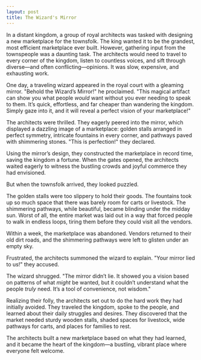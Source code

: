 ```yaml
---
layout: post
title: The Wizard's Mirror
---
```


In a distant kingdom, a group of royal architects was tasked with designing a new marketplace for the townsfolk. The king wanted it to be the grandest, most efficient marketplace ever built. However, gathering input from the townspeople was a daunting task. The architects would need to travel to every corner of the kingdom, listen to countless voices, and sift through diverse—and often conflicting—opinions. It was slow, expensive, and exhausting work.

One day, a traveling wizard appeared in the royal court with a gleaming mirror. "Behold the Wizard’s Mirror!" he proclaimed. "This magical artifact can show you what people *would* want without you ever needing to speak to them. It’s quick, effortless, and far cheaper than wandering the kingdom. Simply gaze into it, and it will reveal a perfect vision of your marketplace!"

The architects were thrilled. They eagerly peered into the mirror, which displayed a dazzling image of a marketplace: golden stalls arranged in perfect symmetry, intricate fountains in every corner, and pathways paved with shimmering stones. "This is perfection!" they declared.

Using the mirror’s design, they constructed the marketplace in record time, saving the kingdom a fortune. When the gates opened, the architects waited eagerly to witness the bustling crowds and joyful commerce they had envisioned.

But when the townsfolk arrived, they looked puzzled.

The golden stalls were too slippery to hold their goods. The fountains took up so much space that there was barely room for carts or livestock. The shimmering pathways, while beautiful, became blinding under the midday sun. Worst of all, the entire market was laid out in a way that forced people to walk in endless loops, tiring them before they could visit all the vendors.

Within a week, the marketplace was abandoned. Vendors returned to their old dirt roads, and the shimmering pathways were left to glisten under an empty sky.

Frustrated, the architects summoned the wizard to explain. "Your mirror lied to us!" they accused.

The wizard shrugged. "The mirror didn’t lie. It showed you a vision based on patterns of what *might* be wanted, but it couldn’t understand what the people *truly* need. It’s a tool of convenience, not wisdom."

Realizing their folly, the architects set out to do the hard work they had initially avoided. They traveled the kingdom, spoke to the people, and learned about their daily struggles and desires. They discovered that the market needed sturdy wooden stalls, shaded spaces for livestock, wide pathways for carts, and places for families to rest.

The architects built a new marketplace based on what they had learned, and it became the heart of the kingdom—a bustling, vibrant place where everyone felt welcome.
